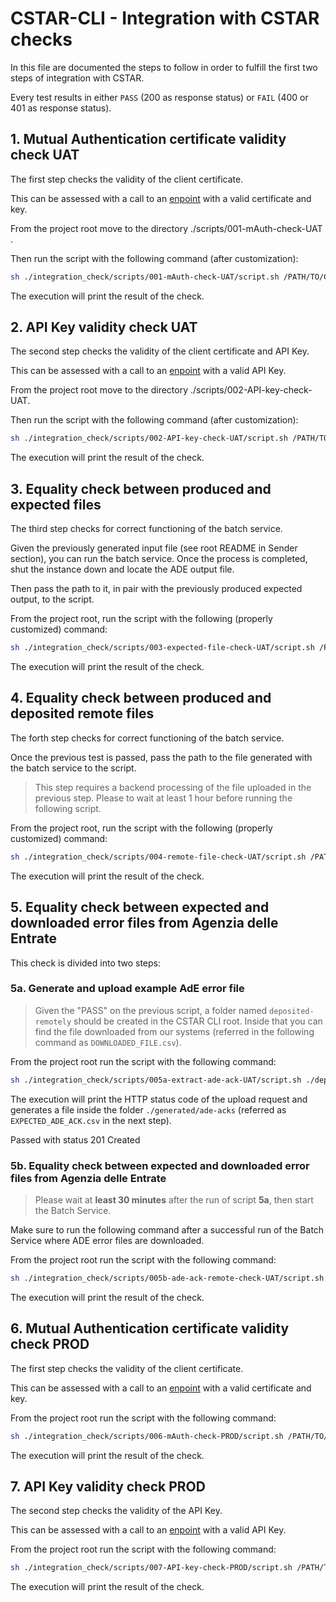 # CSTAR-CLI - Integration with CSTAR checks

In this file are documented the steps to follow in order to fulfill the first two steps of integration with CSTAR.

Every test results in either `PASS` (200 as response status) or `FAIL` (400 or 401 as response status).

## 1. Mutual Authentication certificate validity check UAT

The first step checks the validity of the client certificate.

This can be assessed with a call to an [enpoint](https://api.uat.cstar.pagopa.it/rtd/mauth/check) with a valid certificate and key.

From the project root move to the directory ./scripts/001-mAuth-check-UAT .

Then run the script with the following command (after customization):
```bash
sh ./integration_check/scripts/001-mAuth-check-UAT/script.sh /PATH/TO/COMPANY_NAME_UAT.certificate.pem /PATH/TO/COMPANY_NAME_UAT.key
```

The execution will print the result of the check.

## 2. API Key validity check UAT

The second step checks the validity of the client certificate and API Key.

This can be assessed with a call to an [enpoint](https://api.uat.cstar.pagopa.it/rtd/api-key/check) with a valid API Key.

From the project root move to the directory ./scripts/002-API-key-check-UAT.

Then run the script with the following command (after customization):
```bash
sh ./integration_check/scripts/002-API-key-check-UAT/script.sh /PATH/TO/COMPANY_NAME_UAT.certificate.pem /PATH/TO/COMPANY_NAME_UAT.key UAT_API_KEY
```
The execution will print the result of the check.

## 3. Equality check between produced and expected files

The third step checks for correct functioning of the batch service.

Given the previously generated input file (see root README in Sender section), you can run the batch service.
Once the process is completed, shut the instance down and locate the ADE output file.

Then pass the path to it, in pair with the previously produced expected output, to the script.

From the project root, run the script with the following (properly customized) command:
```bash
sh ./integration_check/scripts/003-expected-file-check-UAT/script.sh /PATH/TO/EXPECTED_FILE.csv.expected /PATH/TO/PRODUCED_FILE.csv
```
The execution will print the result of the check.

## 4. Equality check between produced and deposited remote files

The forth step checks for correct functioning of the batch service.

Once the previous test is passed, pass the path to the file generated with the batch service to the script.

> This step requires a backend processing of the file uploaded in the previous step.
Please to wait at least 1 hour before running the following script.

From the project root, run the script with the following (properly customized) command:
```bash
sh ./integration_check/scripts/004-remote-file-check-UAT/script.sh /PATH/TO/LOCAL_FILE.csv /PATH/TO/COMPANY_NAME_UAT.certificate.pem /PATH/TO/COMPANY_NAME_UAT.key UAT_API_KEY
```
The execution will print the result of the check.

## 5. Equality check between expected and downloaded error files from Agenzia delle Entrate

This check is divided into two steps:

### 5a. Generate and upload example AdE error file

> Given the "PASS" on the previous script, a folder named `deposited-remotely` should be created in the CSTAR CLI root.
> Inside that you can find the file downloaded from our systems (referred in the following command as `DOWNLOADED_FILE.csv`).

From the project root run the script with the following command:
```bash
sh ./integration_check/scripts/005a-extract-ade-ack-UAT/script.sh ./deposited-remotely/DOWNLOADED_FILE.csv /PATH/TO/COMPANY_NAME_UAT.certificate.pem /PATH/TO/COMPANY_NAME_UAT.key UAT_API_KEY
```

The execution will print the HTTP status code of the upload request and generates a file inside the folder `./generated/ade-acks` (referred as `EXPECTED_ADE_ACK.csv` in the next step).

Passed with status 201 Created

### 5b. Equality check between expected and downloaded error files from Agenzia delle Entrate


> Please wait at **least 30 minutes** after the run of script **5a**, then start the Batch Service.

Make sure to run the following command after a successful run of the Batch Service where ADE error files are downloaded.

From the project root run the script with the following command:
```bash
sh ./integration_check/scripts/005b-ade-ack-remote-check-UAT/script.sh /PATH/TO/EXPECTED_ADE_ACK.csv /PATH/TO/ADE_ACK/DIRECTORY
```

The execution will print the result of the check.

## 6. Mutual Authentication certificate validity check PROD

The first step checks the validity of the client certificate.

This can be assessed with a call to an [enpoint](https://api.cstar.pagopa.it/rtd/mauth/check) with a valid certificate and key.

From the project root run the script with the following command:
```bash
sh ./integration_check/scripts/006-mAuth-check-PROD/script.sh /PATH/TO/COMPANY_NAME_PROD.certificate.pem /PATH/TO/COMPANY_NAME_PROD.key
```
The execution will print the result of the check.

## 7. API Key validity check PROD

The second step checks the validity of the API Key.

This can be assessed with a call to an [enpoint](https://api.cstar.pagopa.it/rtd/api-key/check) with a valid API Key.

From the project root run the script with the following command:
```bash
sh ./integration_check/scripts/007-API-key-check-PROD/script.sh /PATH/TO/COMPANY_NAME_PROD.certificate.pem /PATH/TO/COMPANY_NAME_PROD.key PROD_API_KEY
```
The execution will print the result of the check.
